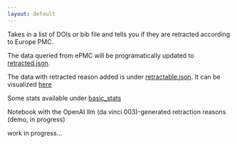 ```yaml
---
layout: default
---
```

Takes in a list of DOIs or bib file and tells you if they are retracted according to Europe PMC.

The data queried from ePMC will be programatically updated to [retracted.json](https://raw.githubusercontent.com/jmillanacosta/retractable/main/data/retracted.json).

The data with retracted reason added is under [retractable.json](https://raw.githubusercontent.com/jmillanacosta/retractable/main/data/retractable.json). It can be visualized [here](/retractable/data)

Some stats available under [basic_stats](/retractable/basic_stats)

Notebook with the OpenAI llm (da vinci 003)-generated retraction reasons (demo, in progress)

work in progress...
